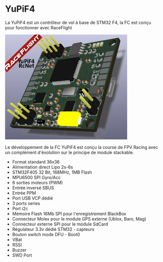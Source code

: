 # YuPiF4
La YuPiF4 est un contrôleur de vol à base de STM32 F4, la FC est conçu pour fonctionner avec RaceFlight

![YuPiF4](images/PreYupif4.png)

Le développement de la FC YuPiF4 est conçu la course de FPV Racing avec un complément d'évolution sur le principe de module stackable.

- Format standard 36x36
- Alimentation direct Lipo 2s-6s 
- STM32F405 32 Bit, 168MHz, 1MB Flash
- MPU6500 SPI Gyro/Acc 
- 6 sorties moteurs (PWM)
- Entrée inversé SBUS
- Entrée PPM
- Port USB VCP dédié
- 3 ports series
- Port i2c
- Mémoire Flash 16Mb SPI pour l'enregistrement BlackBox
- Connecteur Molex pour le module GPS externe (Ublox, Baro, Mag)
- Connecteur externe SPI pour le module SdCard
- Régulateur 3.3v dédié STM32 - capteurs
- Bouton switch mode DFU - Boot0
- VBat
- RSSI
- Buzzer
- SWD Port
